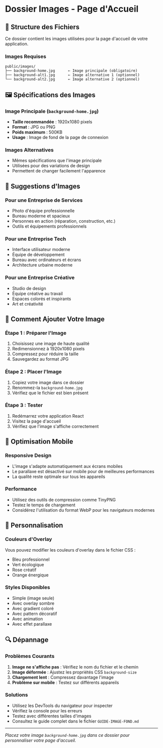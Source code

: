 # Dossier Images - Page d'Accueil

## 📁 Structure des Fichiers

Ce dossier contient les images utilisées pour la page d'accueil de votre application.

### Images Requises

```
public/images/
├── background-home.jpg      ← Image principale (obligatoire)
├── background-alt1.jpg      ← Image alternative 1 (optionnel)
└── background-alt2.jpg      ← Image alternative 2 (optionnel)
```

## 🖼️ Spécifications des Images

### Image Principale (`background-home.jpg`)
- **Taille recommandée** : 1920x1080 pixels
- **Format** : JPG ou PNG
- **Poids maximum** : 500KB
- **Usage** : Image de fond de la page de connexion

### Images Alternatives
- Mêmes spécifications que l'image principale
- Utilisées pour des variations de design
- Permettent de changer facilement l'apparence

## 🎨 Suggestions d'Images

### Pour une Entreprise de Services
- Photo d'équipe professionnelle
- Bureau moderne et spacieux
- Personnes en action (réparation, construction, etc.)
- Outils et équipements professionnels

### Pour une Entreprise Tech
- Interface utilisateur moderne
- Équipe de développement
- Bureau avec ordinateurs et écrans
- Architecture urbaine moderne

### Pour une Entreprise Créative
- Studio de design
- Équipe créative au travail
- Espaces colorés et inspirants
- Art et créativité

## 🔧 Comment Ajouter Votre Image

### Étape 1 : Préparer l'Image
1. Choisissez une image de haute qualité
2. Redimensionnez à 1920x1080 pixels
3. Compressez pour réduire la taille
4. Sauvegardez au format JPG

### Étape 2 : Placer l'Image
1. Copiez votre image dans ce dossier
2. Renommez-la `background-home.jpg`
3. Vérifiez que le fichier est bien présent

### Étape 3 : Tester
1. Redémarrez votre application React
2. Visitez la page d'accueil
3. Vérifiez que l'image s'affiche correctement

## 📱 Optimisation Mobile

### Responsive Design
- L'image s'adapte automatiquement aux écrans mobiles
- Le parallaxe est désactivé sur mobile pour de meilleures performances
- La qualité reste optimale sur tous les appareils

### Performance
- Utilisez des outils de compression comme TinyPNG
- Testez le temps de chargement
- Considérez l'utilisation du format WebP pour les navigateurs modernes

## 🎯 Personnalisation

### Couleurs d'Overlay
Vous pouvez modifier les couleurs d'overlay dans le fichier CSS :
- Bleu professionnel
- Vert écologique
- Rose créatif
- Orange énergique

### Styles Disponibles
- Simple (image seule)
- Avec overlay sombre
- Avec gradient coloré
- Avec pattern décoratif
- Avec animation
- Avec effet parallaxe

## 🔍 Dépannage

### Problèmes Courants
1. **Image ne s'affiche pas** : Vérifiez le nom du fichier et le chemin
2. **Image déformée** : Ajustez les propriétés CSS `background-size`
3. **Chargement lent** : Compressez davantage l'image
4. **Problème sur mobile** : Testez sur différents appareils

### Solutions
- Utilisez les DevTools du navigateur pour inspecter
- Vérifiez la console pour les erreurs
- Testez avec différentes tailles d'images
- Consultez le guide complet dans le fichier `GUIDE-IMAGE-FOND.md`

---

*Placez votre image `background-home.jpg` dans ce dossier pour personnaliser votre page d'accueil.*

